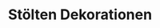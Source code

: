 ---
title: "Stölten Dekorationen"
url: /norderstedt/stoelten-dekorationen/
shop: Raumausstattung
---